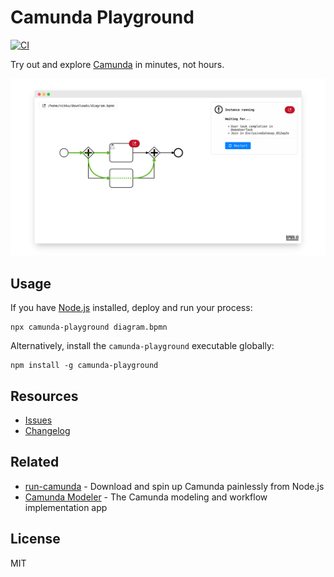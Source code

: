 # Camunda Playground

[![CI](https://github.com/nikku/camunda-playground/workflows/CI/badge.svg)](https://github.com/nikku/camunda-playground/actions?query=workflow%3ACI)

Try out and explore [Camunda](https://camunda.com/) in minutes, not hours.

![Camunda Playground in action](https://raw.githubusercontent.com/nikku/camunda-playground/master/packages/app/docs/screenshot.png)


## Usage

If you have [Node.js](https://nodejs.org/) installed, deploy and run your process:

```
npx camunda-playground diagram.bpmn
```

Alternatively, install the `camunda-playground` executable globally:

```
npm install -g camunda-playground
```


## Resources

* [Issues](https://github.com/nikku/camunda-playground/issues)
* [Changelog](./packages/app/CHANGELOG.md)


## Related

* [run-camunda](https://github.com/nikku/run-camunda) - Download and spin up Camunda painlessly from Node.js
* [Camunda Modeler](https://github.com/camunda/camunda-modeler) - The Camunda modeling and workflow implementation app


## License

MIT